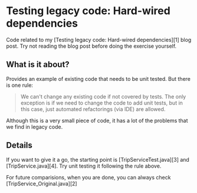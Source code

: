 Testing legacy code: Hard-wired dependencies
============================================

Code related to my [Testing legacy code: Hard-wired dependencies][1] blog post. Try not reading the blog post before doing the exercise yourself.

What is it about?
-----------------

Provides an example of existing code that needs to be unit tested. But there is one rule:

> We can't change any existing code if not covered by tests. The only exception is if we need to change the code to add unit tests, but in this case, just automated refactorings (via IDE) are allowed. 

Although this is a very small piece of code, it has a lot of the problems that we find in legacy code. 

Details
-------

If you want to give it a go, the starting point is [TripServiceTest.java][3] and [TripService.java][4]. Try unit testing it following the rule above.

For future comparisions, when you are done, you can always check [TripService_Original.java][2]

